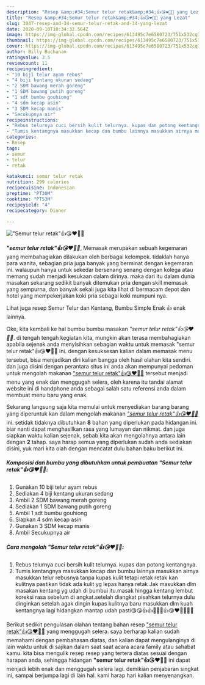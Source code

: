 ```yaml
---
description: "Resep &amp;#34;Semur telur retak&amp;#34;👍😘❤️👍🏼 yang Lezat"
title: "Resep &amp;#34;Semur telur retak&amp;#34;👍😘❤️👍🏼 yang Lezat"
slug: 3047-resep-and-34-semur-telur-retak-and-34-yang-lezat
date: 2020-09-10T10:34:32.564Z
image: https://img-global.cpcdn.com/recipes/613495c7e6580723/751x532cq70/semur-telur-retak👍😘❤️👍🏼-foto-resep-utama.jpg
thumbnail: https://img-global.cpcdn.com/recipes/613495c7e6580723/751x532cq70/semur-telur-retak👍😘❤️👍🏼-foto-resep-utama.jpg
cover: https://img-global.cpcdn.com/recipes/613495c7e6580723/751x532cq70/semur-telur-retak👍😘❤️👍🏼-foto-resep-utama.jpg
author: Billy Buchanan
ratingvalue: 3.5
reviewcount: 11
recipeingredient:
- "10 biji telur ayam rebus"
- "4 biji kentang ukuran sedang"
- "2 SDM bawang merah goreng"
- "1 SDM bawang putih goreng"
- "1 sdt bumbu gouhiong"
- "4 sdm kecap asin"
- "3 SDM kecap manis"
- "Secukupnya air"
recipeinstructions:
- "Rebus telurnya cuci bersih kulit telurnya. kupas dan potong kentangnya."
- "Tumis kentangnya masukkan kecap dan bumbu lainnya masukkan airnya masukkan telur rebusnya tanpa kupas kulit tetapi retak retak kan kulitnya pastikan tidak ada kulit yg lepas hanya retak Jak masukkan dlm masakan kentang yg udah di bumbui itu.masak hingga kentang lembut koreksi rasa sebelum di angkat.setelah diangkat pisahkan telurnya dulu dinginkan setelah agak dingin kupas kulitnya baru masukkan dlm kuah kentangnya lagi hidangkan mantap udah pasti😘😘👍👍🤭🤭🙏👍😘❤️👍🏼👍🏼"
categories:
- Resep
tags:
- semur
- telur
- retak

katakunci: semur telur retak 
nutrition: 299 calories
recipecuisine: Indonesian
preptime: "PT30M"
cooktime: "PT53M"
recipeyield: "4"
recipecategory: Dinner

---
```



![&#34;Semur telur retak&#34;👍😘❤️👍🏼](https://img-global.cpcdn.com/recipes/613495c7e6580723/751x532cq70/semur-telur-retak👍😘❤️👍🏼-foto-resep-utama.jpg)

<b><i>&#34;semur telur retak&#34;👍😘❤️👍🏼</i></b>, Memasak merupakan sebuah kegemaran yang membahagiakan dilakukan oleh berbagai kelompok. tidaklah hanya para wanita, sebagian pria juga banyak yang berminat dengan kegemaran ini. walaupun hanya untuk sekedar bersenang senang dengan kolega atau memang sudah menjadi kesukaan dalam dirinya. maka dari itu dalam dunia masakan sekarang sedikit banyak ditemukan pria dengan skill memasak yang sempurna, dan banyak sekali juga kita lihat di bermacam depot dan hotel yang mempekerjakan koki pria sebagai koki mumpuni nya.

Lihat juga resep Semur Telur dan Kentang, Bumbu Simple Enak 👍 enak lainnya.

Oke, kita kembali ke hal bumbu bumbu masakan <i>&#34;semur telur retak&#34;👍😘❤️👍🏼</i>. di tengah tengah kegiatan kita, mungkin akan terasa membahagiakan apabila sejenak anda menyisihkan sebagian waktu untuk memasak &#34;semur telur retak&#34;👍😘❤️👍🏼 ini. dengan kesuksesan kalian dalam memasak menu tersebut, bisa menjadikan diri kalian bangga oleh hasil olahan kita sendiri. dan juga disini dengan perantara situs ini anda akan mempunyai pedoman untuk mengolah makanan <u>&#34;semur telur retak&#34;👍😘❤️👍🏼</u> tersebut menjadi menu yang enak dan menggugah selera, oleh karena itu tandai alamat website ini di handphone anda sebagai salah satu referensi anda dalam membuat menu baru yang enak.


Sekarang langsung saja kita memulai untuk menyediakan barang barang yang diperuntuk kan dalam mengolah makanan <u><i>&#34;semur telur retak&#34;👍😘❤️👍🏼</i></u> ini. setidak tidaknya dibutuhkan <b>8</b> bahan yang diperlukan pada hidangan ini. biar nanti dapat menghasilkan rasa yang lumayan dan nikmat. dan juga siapkan waktu kalian sejenak, sebab kita akan mengolahnya antara lain dengan <b>2</b> tahap. saya harap semua yang diperlukan sudah anda sediakan disini, yuk mari kita olah dengan mencatat dulu bahan baku berikut ini.

<!--inarticleads1-->

##### Komposisi dan bumbu yang dibutuhkan untuk pembuatan &#34;Semur telur retak&#34;👍😘❤️👍🏼:

1. Gunakan 10 biji telur ayam rebus
1. Sediakan 4 biji kentang ukuran sedang
1. Ambil 2 SDM bawang merah goreng
1. Sediakan 1 SDM bawang putih goreng
1. Ambil 1 sdt bumbu gouhiong
1. Siapkan 4 sdm kecap asin
1. Gunakan 3 SDM kecap manis
1. Ambil Secukupnya air




<!--inarticleads2-->

##### Cara mengolah &#34;Semur telur retak&#34;👍😘❤️👍🏼:

1. Rebus telurnya cuci bersih kulit telurnya. kupas dan potong kentangnya.
1. Tumis kentangnya masukkan kecap dan bumbu lainnya masukkan airnya masukkan telur rebusnya tanpa kupas kulit tetapi retak retak kan kulitnya pastikan tidak ada kulit yg lepas hanya retak Jak masukkan dlm masakan kentang yg udah di bumbui itu.masak hingga kentang lembut koreksi rasa sebelum di angkat.setelah diangkat pisahkan telurnya dulu dinginkan setelah agak dingin kupas kulitnya baru masukkan dlm kuah kentangnya lagi hidangkan mantap udah pasti😘😘👍👍🤭🤭🙏👍😘❤️👍🏼👍🏼




Berikut sedikit pengulasan olahan tentang bahan resep <u>&#34;semur telur retak&#34;👍😘❤️👍🏼</u> yang menggugah selera. saya berharap kalian sudah memahami dengan pembahasan diatas, dan kalian dapat mengulanginya di lain waktu untuk di sajikan dalam saat saat acara acara family atau sahabat kamu. kita bisa mengulik resep resep yang tertera diatas sesuai dengan harapan anda, sehingga hidangan <b>&#34;semur telur retak&#34;👍😘❤️👍🏼</b> ini dapat menjadi lebih enak dan menggugah selera lagi. demikian penjabaran singkat ini, sampai berjumpa lagi di lain hal. kami harap hari kalian menyenangkan.
